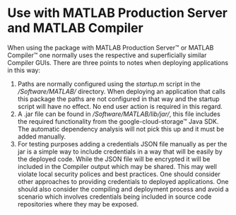#  Use with MATLAB Production Server and MATLAB Compiler

When using the package with MATLAB Production Server™ or MATLAB Compiler™ one normally uses the respective and superficially similar Compiler GUIs. There are three points to notes when deploying applications in this way:    
1. Paths are normally configured using the *startup.m* script in the */Software/MATLAB/* directory. When deploying an application that calls this package the paths are not configured in that way and the startup script will have no effect. No end user action is required in this regard.    
2. A .jar file can be found in */Software/MATLAB/lib/jar/*, this file includes the required functionality from the google-cloud-storage™ Java SDK. The automatic dependency analysis will not pick this up and it must be added manually.
3. For testing purposes adding a credentials JSON file manually as per the jar is a simple way to include credentials in a way that will be easily by the deployed code. While the JSON file will be encrypted it will be included in the Compiler output which may be shared. This may well violate local security polices and best practices. One should consider other approaches to providing credentials to deployed applications. One should also consider the compiling and deployment process and avoid a scenario which involves credentials being included in source code repositories where they may be exposed.


[//]: #  (Copyright 2020 The MathWorks, Inc.)
